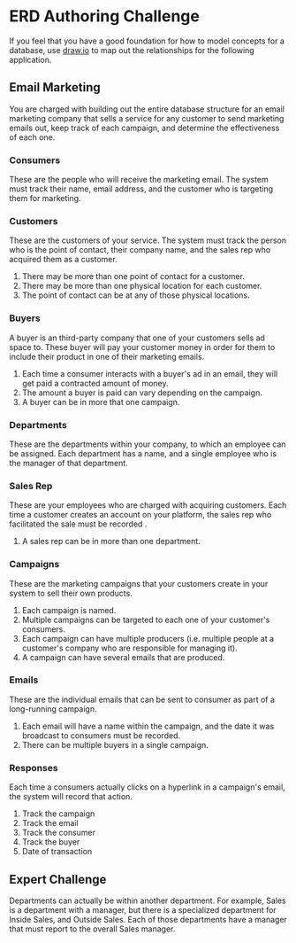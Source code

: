 # ERD Authoring Challenge

If you feel that you have a good foundation for how to model concepts for a database, use [draw.io](https://www.draw.io) to map out the relationships for the following application.

## Email Marketing

You are charged with building out the entire database structure for an email marketing company that sells a service for any customer to send marketing emails out, keep track of each campaign, and determine the effectiveness of each one.

### Consumers

These are the people who will receive the marketing email. The system must track their name, email address, and the customer who is targeting them for marketing.

### Customers

These are the customers of your service. The system must track the person who is the point of contact, their company name, and the sales rep who acquired them as a customer.

1. There may be more than one point of contact for a customer.
2. There may be more than one physical location for each customer.
3. The point of contact can be at any of those physical locations.

### Buyers

A buyer is an third-party company that one of your customers sells ad space to. These buyer will pay your customer money in order for them to include their product in one of their marketing emails.

1. Each time a consumer interacts with a buyer's ad in an email, they will get paid a contracted amount of money.
1. The amount a buyer is paid can vary depending on the campaign.
1. A buyer can be in more that one campaign.

### Departments

These are the departments within your company, to which an employee can be assigned. Each department has a name, and a single employee who is the manager of that department.

### Sales Rep

These are your employees who are charged with acquiring customers. Each time a customer creates an account on your platform, the sales rep who facilitated the sale must be recorded .

1. A sales rep can be in more than one department.

### Campaigns

These are the marketing campaigns that your customers create in your system to sell their own products.

1. Each campaign is named.
1. Multiple campaigns can be targeted to each one of your customer's consumers.
1. Each campaign can have multiple producers (i.e. multiple people at a customer's company who are responsible for managing it).
1. A campaign can have several emails that are produced.

### Emails

These are the individual emails that can be sent to consumer as part of a long-running campaign.

1. Each email will have a name within the campaign, and the date it was broadcast to consumers must be recorded.
1. There can be multiple buyers in a single campaign.

### Responses

Each time a consumers actually clicks on a hyperlink in a campaign's email, the system will record that action.

1. Track the campaign
1. Track the email
1. Track the consumer
1. Track the buyer
1. Date of transaction

## Expert Challenge

Departments can actually be within another department. For example, Sales is a department with a manager, but there is a specialized department for Inside Sales, and Outside Sales. Each of those departments have a manager that must report to the overall Sales manager.



